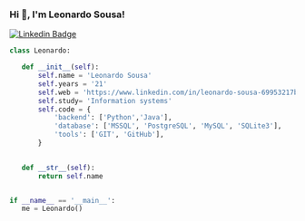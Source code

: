 ### Hi 👋, I'm Leonardo Sousa!


[![Linkedin Badge](https://img.shields.io/static/v1?message=LeonardoSousa&logo=linkedin&labelColor=1182c3&color=1182c3&logoColor=white&label=%20)](https://www.linkedin.com/in/leonardo-sousa-69953217b/)



```python
class Leonardo:

   def __init__(self):
       self.name = 'Leonardo Sousa'
       self.years = '21'
       self.web = 'https://www.linkedin.com/in/leonardo-sousa-69953217b/'
       self.study= 'Information systems'
       self.code = {           
           'backend': ['Python','Java'],
           'database': ['MSSQL', 'PostgreSQL', 'MySQL', 'SQLite3'],
           'tools': ['GIT', 'GitHub'],         
       }
       

   def __str__(self):
       return self.name


if __name__ == '__main__':
   me = Leonardo()
